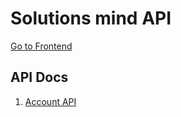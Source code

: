 # Solutions mind API

[Go to Frontend](https://github.com/GhulamAzad/solutions-mind)

## API Docs

1. [Account API](./account/api_guide.md)
